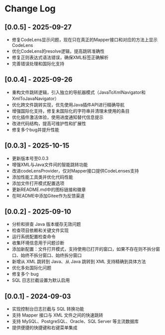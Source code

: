 # Change Log

## [0.0.5] - 2025-09-27

- 修复CodeLens显示问题，现在只在真正的Mapper接口和对应的方法上显示CodeLens
- 优化CodeLens的resolve逻辑，提高跳转准确性
- 修复正则表达式语法错误，确保XML标签正确解析
- 完善错误处理和国际化支持

## [0.0.4] - 2025-09-26

- 重构文件跳转逻辑，引入独立的导航器模式（JavaToXmlNavigator和XmlToJavaNavigator）
- 优化跨文件跳转实现，优先使用Java插件API进行精确导航
- 增强国际化支持，修复未国际化的字符串并清理未使用的条目
- 优化插件激活体验，使用进度通知替代信息提示
- 改进代码结构，提高可维护性和扩展性
- 修复多个bug并提升性能

## [0.0.3] - 2025-10-15

- 更新版本号至0.0.3
- 增强XML与Java文件间的智能跳转功能
- 改进codeLensProvider，仅对Mapper接口提供CodeLenses支持
- 添加性能工具类并优化代码性能
- 添加文件打开模式配置选项
- 更新README.md中的图标链接和徽章
- 在README中添加Gitee作为反馈渠道

## [0.0.2] - 2025-09-10

- 分析和排查 Java 版本缓存无效问题
- 检查项目依赖和关键文件实现
- 运行系统配置检查命令
- 收集环境信息用于问题诊断
- 添加新配置：文件打开模式，支持使用已打开的窗口，如果不存在则不拆分窗口、始终不拆分窗口、始终拆分窗口
- 新增从 XML 跳转到 Java、从 Java 跳转到 XML 支持精确到具体方法
- 优化多处国际化问题
- 修复多个 bug
- SQL 日志拦截设置为默认启用

## [0.0.1] - 2024-09-03

- 实现控制台日志拦截与 SQL 转换功能
- 支持 Mapper 接口与 XML 文件之间的快速跳转
- 支持 MySQL、PostgreSQL、Oracle、SQL Server 等主流数据库
- 提供便捷的快捷键和右键菜单集成